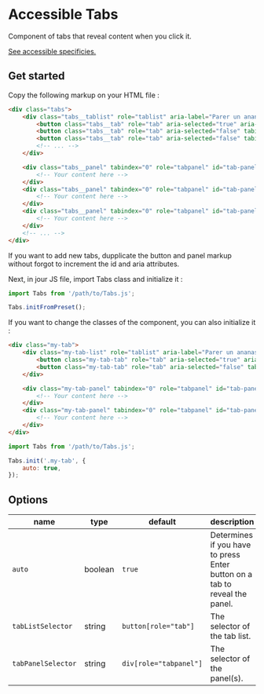 # Accessible Tabs

Component of tabs that reveal content when you click it.

[See accessible specificies.](https://www.w3.org/TR/wai-aria-practices-1.1/examples/tabs/tabs-1/tabs.html)

## Get started

Copy the following markup on your HTML file :

```html
<div class="tabs">
    <div class="tabs__tablist" role="tablist" aria-label="Parer un ananas">
        <button class="tabs__tab" role="tab" aria-selected="true" aria-controls="tab-panel-1" id="tab-1">Tab 1</button>
        <button class="tabs__tab" role="tab" aria-selected="false" tabindex="-1" aria-controls="tab-panel-2" id="tab-2">Tab 2</button>
        <button class="tabs__tab" role="tab" aria-selected="false" tabindex="-1" aria-controls="tab-panel-3" id="tab-3">Tab 3</button>
        <!-- ... -->
    </div>

    <div class="tabs__panel" tabindex="0" role="tabpanel" id="tab-panel-1" aria-labelledby="tab-1">
        <!-- Your content here -->
    </div>
    <div class="tabs__panel" tabindex="0" role="tabpanel" id="tab-panel-2" aria-labelledby="tab-2" hidden>
        <!-- Your content here -->
    </div>
    <div class="tabs__panel" tabindex="0" role="tabpanel" id="tab-panel-3" aria-labelledby="tab-3" hidden>
        <!-- Your content here -->
    </div>
    <!-- ... -->
</div>
```

If you want to add new tabs, dupplicate the button and panel markup without forgot to increment the id and aria attributes.

Next, in jour JS file, import Tabs class and initialize it :
```js
import Tabs from '/path/to/Tabs.js';

Tabs.initFromPreset();
```

If you want to change the classes of the component, you can also initialize it :
```html
<div class="my-tab">
    <div class="my-tab-list" role="tablist" aria-label="Parer un ananas">
        <button class="my-tab-tab" role="tab" aria-selected="true" aria-controls="tab-panel-1" id="tab-1">Tab 1</button>
        <button class="my-tab-tab" role="tab" aria-selected="false" tabindex="-1" aria-controls="tab-panel-2" id="tab-2">Tab 2</button>
    </div>

    <div class="my-tab-panel" tabindex="0" role="tabpanel" id="tab-panel-1" aria-labelledby="tab-1">
        <!-- Your content here -->
    </div>
    <div class="my-tab-panel" tabindex="0" role="tabpanel" id="tab-panel-2" aria-labelledby="tab-2" hidden>
        <!-- Your content here -->
    </div>
</div>
```

```js
import Tabs from '/path/to/Tabs.js';

Tabs.init('.my-tab', {
    auto: true,
});
```

## Options

| name               | type    | default                | description                                                                |
|--------------------|---------|------------------------|----------------------------------------------------------------------------|
| `auto`             | boolean | `true`                 | Determines if you have to press Enter button on a tab to reveal the panel. |
| `tabListSelector`  | string  | `button[role="tab"]`   | The selector of the tab list.                                              |
| `tabPanelSelector` | string  | `div[role="tabpanel"]` | The selector of the panel(s).                                              |
